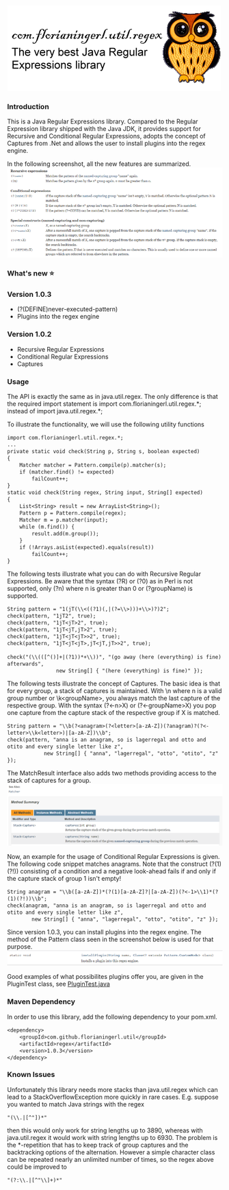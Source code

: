 ![com.github.florianingerl.util.regex](media/logo.png)

### Introduction
This is a Java Regular Expressions library. Compared to the Regular Expression library shipped with the Java JDK, it provides support for Recursive and Conditional Regular Expressions, adopts the concept of Captures from .Net and allows the user to install plugins into the regex engine.

In the following screenshot, all the new features are summarized.
![com.github.florianingerl.util.regex.newfeatures](media/newfeatures.png)


### What's new :star:

### Version 1.0.3
- (?(DEFINE)never-executed-pattern)
- Plugins into the regex engine

### Version 1.0.2
- Recursive Regular Expressions
- Conditional Regular Expressions
- Captures

### Usage
The API is exactly the same as in java.util.regex. The only difference is that the required import statement is import com.florianingerl.util.regex.\*; instead of import java.util.regex.\*;

To illustrate the functionality, we will use the following utility functions
```
import com.florianingerl.util.regex.*;
...
private static void check(String p, String s, boolean expected) 
{
	Matcher matcher = Pattern.compile(p).matcher(s);
	if (matcher.find() != expected)
		failCount++;
}
static void check(String regex, String input, String[] expected) 
{
	List<String> result = new ArrayList<String>();
	Pattern p = Pattern.compile(regex);
	Matcher m = p.matcher(input);
	while (m.find()) {
		result.add(m.group());
	}
	if (!Arrays.asList(expected).equals(result))
		failCount++;
}
```
The following tests illustrate what you can do with Recursive Regular Expressions. Be aware that the syntax (?R) or (?0) as in Perl is not supported, only (?n) where n is greater than 0 or (?groupName) is supported.
```
String pattern = "1(jT(\\<((?1)(,|(?=\\>)))+\\>)?)2";
check(pattern, "1jT2", true);
check(pattern, "1jT<jT>2", true);
check(pattern, "1jT<jT,jT>2", true);
check(pattern, "1jT<jT<jT>>2", true);
check(pattern, "1jT<jT<jT>,jT<jT,jT>>2", true);

check("(\\(([^()]+|(?1))*+\\))", "(go away (here (everything) is fine) afterwards",
				new String[] { "(here (everything) is fine)" });
```
The following tests illustrate the concept of Captures. The basic idea is that for every group, a stack of captures is maintained. With \n where n is a valid group number or \k\<groupName\>, you always match the last capture of the respective group. With the syntax (?<-n>X) or (?<-groupName>X) you pop one capture from the capture stack of the respective group if X is matched. 

```
String pattern = "\\b(?<anagram>(?<letter>[a-zA-Z])(?anagram)?(?<-letter>\\k<letter>)|[a-zA-Z])\\b";
check(pattern, "anna is an anagram, so is lagerregal and otto and otito and every single letter like z",
			new String[] { "anna", "lagerregal", "otto", "otito", "z" });
```
The MatchResult interface also adds two methods providing access to the stack of captures for a group.
![com.florianingerl.util.regex.captures](media/captures.png)


Now, an example for the usage of Conditional Regular Expressions is given. The following code snippet matches anagrams. Note that the construct (?(1)(?!)) consisting of a condition and a negative look-ahead fails if and only if the capture stack of group 1 isn't empty!
```
String anagram = "\\b([a-zA-Z])*(?(1)[a-zA-Z]?|[a-zA-Z])(?<-1>\\1)*(?(1)(?!))\\b";
check(anagram, "anna is an anagram, so is lagerregal and otto and otito and every single letter like z",
		new String[] { "anna", "lagerregal", "otto", "otito", "z" });
```


Since version 1.0.3, you can install plugins into the regex engine. The method of the Pattern class seen in the screenshot below is used for that purpose.
![com.florianingerl.util.regex.plugins](media/plugins.png)

Good examples of what possibilites plugins offer you, are given in the PluginTest class, see [PluginTest.java](regex/src/test/java/com/florianingerl/util/regex/tests/PluginTest.java)


### Maven Dependency
In order to use this library, add the following dependency to your pom.xml.
```
<dependency>
	<groupId>com.github.florianingerl.util</groupId>
	<artifactId>regex</artifactId>
	<version>1.0.3</version>
</dependency>
```

### Known Issues
Unfortunately this library needs more stacks than java.util.regex which can lead to a StackOverflowException more quickly in rare cases.
E.g. suppose you wanted to match Java strings with the regex 
```
"(\\.|[^"])*"
```
then this would only work for string lengths up to 3890, whereas with java.util.regex it would work with string lengths up to 6930. The problem is the
*-repetition that has to keep track of group captures and the backtracking options of the alternation. However a simple character class can be repeated nearly an unlimited number of times,
so the regex above could be improved to
```
"(?:\\.|[^"\\]+)*"
```
